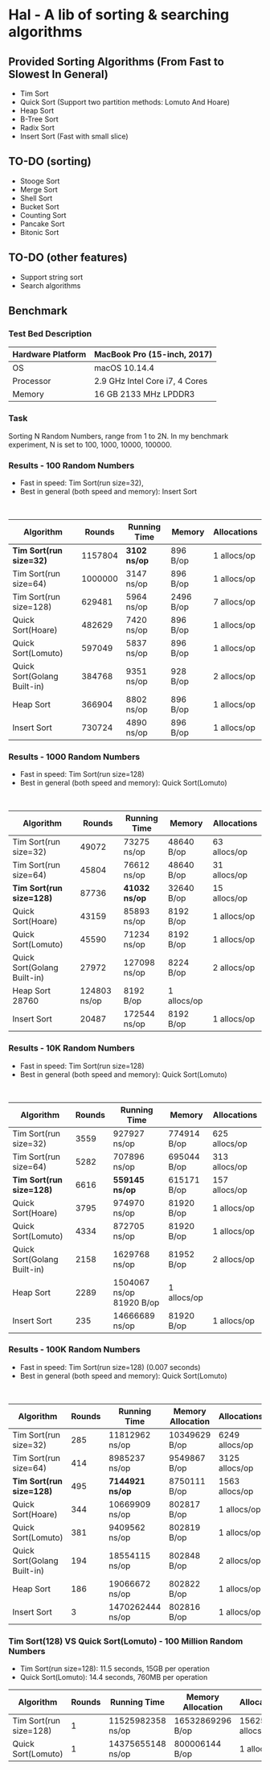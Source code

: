 # Hal - A lib of sorting & searching algorithms

## Provided Sorting Algorithms (From Fast to Slowest In General)
- Tim Sort
- Quick Sort (Support two partition methods: Lomuto And Hoare)
- Heap Sort
- B-Tree Sort
- Radix Sort
- Insert Sort (Fast with small slice)

## TO-DO (sorting)
- Stooge Sort
- Merge Sort
- Shell Sort
- Bucket Sort
- Counting Sort
- Pancake Sort
- Bitonic Sort

## TO-DO (other features)
- Support string sort
- Search algorithms

## Benchmark

### Test Bed Description
| Hardware Platform | MacBook Pro (15-inch, 2017) |
| --- | --- |
| OS | macOS 10.14.4 |
| Processor | 2.9 GHz Intel Core i7, 4 Cores | 
| Memory | 16 GB 2133 MHz LPDDR3 | 

### Task
Sorting N Random Numbers, range from 1 to 2N. In my benchmark experiment, N is set to 100, 1000, 10000, 100000.

### Results - 100 Random Numbers
- Fast in speed: Tim Sort(run size=32), 
- Best in general (both speed and memory): Insert Sort

<br>

| Algorithm | Rounds | Running Time | Memory  | Allocations | 
| --------- | --------- | --------- | --------- | --------- | 
**Tim Sort(run size=32)** |         1157804   |          **3102 ns/op** |            896 B/op |          1 allocs/op
Tim Sort(run size=64) |             1000000   |          3147 ns/op |            896 B/op |          1 allocs/op
Tim Sort(run size=128) |            629481   |          5964 ns/op |           2496 B/op |          7 allocs/op
Quick Sort(Hoare) |                 482629   |          7420 ns/op |            896 B/op |          1 allocs/op 
Quick Sort(Lomuto) |                597049   |          5837 ns/op |            896 B/op |          1 allocs/op 
Quick Sort(Golang Built-in) |       384768   |          9351 ns/op |            928 B/op |          2 allocs/op
Heap Sort |                         366904  |           8802 ns/op |            896 B/op |         1 allocs/op
Insert Sort |                       730724   |          4890 ns/op |            896 B/op |          1 allocs/op

### Results - 1000 Random Numbers
- Fast in speed: Tim Sort(run size=128)
- Best in general (both speed and memory): Quick Sort(Lomuto)

<br>

| Algorithm | Rounds | Running Time | Memory  | Allocations | 
| --------- | --------- | --------- | --------- | --------- | 
Tim Sort(run size=32) |             49072   |          73275 ns/op |           48640 B/op |         63 allocs/op
Tim Sort(run size=64) |             45804   |          76612 ns/op |           48640 B/op |         31 allocs/op
**Tim Sort(run size=128)**|         87736   |          **41032 ns/op** |           32640 B/op |         15 allocs/op
Quick Sort(Hoare) |                 43159   |          85893 ns/op |            8192 B/op |          1 allocs/op 
Quick Sort(Lomuto) |                45590   |          71234 ns/op |            8192 B/op |          1 allocs/op 
Quick Sort(Golang Built-in) |       27972   |         127098 ns/op |            8224 B/op |          2 allocs/op
Heap Sort                           28760   |         124803 ns/op |            8192 B/op |        1 allocs/op
Insert Sort |                       20487   |         172544 ns/op |            8192 B/op |          1 allocs/op

### Results - 10K Random Numbers
- Fast in speed: Tim Sort(run size=128)
- Best in general (both speed and memory): Quick Sort(Lomuto)

<br>

| Algorithm | Rounds | Running Time | Memory  | Allocations | 
| --------- | --------- | --------- | --------- | --------- | 
Tim Sort(run size=32) |              3559   |         927927 ns/op |         774914 B/op  |      625 allocs/op
Tim Sort(run size=64) |              5282   |         707896 ns/op |         695044 B/op   |     313 allocs/op
**Tim Sort(run size=128)** |         6616     |       **559145 ns/op**  |        615171 B/op   |     157 allocs/op
Quick Sort(Hoare) |                  3795    |        974970 ns/op |          81920 B/op  |        1 allocs/op 
Quick Sort(Lomuto) |                 4334     |       872705 ns/op |          81920 B/op |         1 allocs/op 
Quick Sort(Golang Built-in) |        2158     |      1629768 ns/op |          81952 B/op  |        2 allocs/op
Heap Sort |                          2289     |      1504067 ns/op           81920 B/op   |       1 allocs/op
Insert Sort |                         235     |     14666689 ns/op   |        81920 B/op     |     1 allocs/op

### Results - 100K Random Numbers 
- Fast in speed: Tim Sort(run size=128) (0.007 seconds)
- Best in general (both speed and memory): Quick Sort(Lomuto)

<br>

| Algorithm | Rounds | Running Time | Memory Allocation | Allocations | 
| --------- | --------- | --------- | --------- | --------- | 
Tim Sort(run size=32) |              285 |         11812962 ns/op |       10349629 B/op |      6249 allocs/op
Tim Sort(run size=64) |              414 |          8985237 ns/op |        9549867 B/op |      3125 allocs/op
**Tim Sort(run size=128)** |         495 |          **7144921 ns/op** |        8750111 B/op |      1563 allocs/op
Quick Sort(Hoare) |                  344 |         10669909 ns/op |         802817 B/op |         1 allocs/op
Quick Sort(Lomuto) |                 381 |          9409562 ns/op |         802819 B/op |         1 allocs/op
Quick Sort(Golang Built-in) |        194 |         18554115 ns/op |         802848 B/op |         2 allocs/op
Heap Sort |                          186 |         19066672 ns/op |         802822 B/op |         1 allocs/op
Insert Sort |                        3   |       1470262444 ns/op   |       802816 B/op   |       1 allocs/op


### Tim Sort(128) VS Quick Sort(Lomuto) - 100 Million Random Numbers 
- Tim Sort(run size=128): 11.5 seconds, 15GB per operation
- Quick Sort(Lomuto): 14.4 seconds, 760MB per operation

| Algorithm | Rounds | Running Time | Memory Allocation | Allocations | 
| --------- | --------- | --------- | --------- | --------- | 
Tim Sort(run size=128)     |          1 |       11525982358 ns/op  |     16532869296 B/op  |       1562525 allocs/op
Quick Sort(Lomuto)         |          1 |       14375655148 ns/op  |     800006144 B/op    |       1 allocs/op